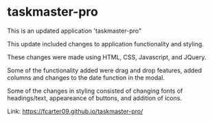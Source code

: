 # taskmaster-pro

This is an updated application 'taskmaster-pro"

This update included changes to application functionality and styling.

These changes were made using HTML, CSS, Javascript, and JQuery.

Some of the functionality added were drag and drop features, added columns and changes to the date function in the modal.

Some of the changes in styling consisted of changing fonts of headings/text, appeareance of buttons, and addition of icons.

Link: https://fcarter09.github.io/taskmaster-pro/
